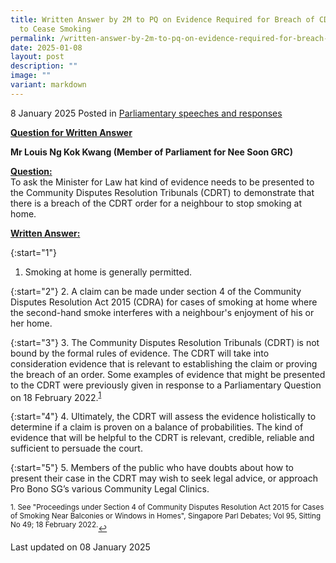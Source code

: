 ```yaml
---
title: Written Answer by 2M to PQ on Evidence Required for Breach of CDRT Order
  to Cease Smoking
permalink: /written-answer-by-2m-to-pq-on-evidence-required-for-breach-of-cdrt-order-to-cease-smoking/
date: 2025-01-08
layout: post
description: ""
image: ""
variant: markdown
---
```

8 January 2025 Posted in [Parliamentary speeches and responses](/news/parliamentary-speeches) 

<b><u>Question for Written Answer</u></b>

<b>Mr Louis Ng Kok Kwang (Member of Parliament for Nee Soon GRC)</b>

<b><u>Question:</u></b>
<br>To ask the Minister for Law hat kind of evidence needs to be presented to the Community Disputes Resolution Tribunals (CDRT) to demonstrate that there is a breach of the CDRT order for a neighbour to stop smoking at home.

<b><u>Written Answer:</u></b>

{:start="1"}
1.	Smoking at home is generally permitted.

{:start="2"}
2. A claim can be made under section 4 of the Community Disputes Resolution Act 2015 (CDRA) for cases of smoking at home where the second-hand smoke interferes with a neighbour's enjoyment of his or her home.

{:start="3"}
3. The Community Disputes Resolution Tribunals (CDRT) is not bound by the formal rules of evidence. The CDRT will take into consideration evidence that is relevant to establishing the claim or proving the breach of an order. Some examples of evidence that might be presented to the CDRT were previously given in response to a Parliamentary Question on 18 February 2022.<sup><a href="#fn1" id="ref1">1</a></sup> 

{:start="4"}
4. Ultimately, the CDRT will assess the evidence holistically to determine if a claim is proven on a balance of probabilities. The kind of evidence that will be helpful to the CDRT is relevant, credible, reliable and sufficient to persuade the court.

{:start="5"}
5. Members of the public who have doubts about how to present their case in the CDRT may wish to seek legal advice, or approach Pro Bono SG’s various Community Legal Clinics.

<p><sup id="fn1">1. See "Proceedings under Section 4 of Community Disputes Resolution Act 2015 for Cases of Smoking Near
Balconies or Windows in Homes", Singapore Parl Debates; Vol 95, Sitting No 49; 18 February 2022.</sup><a href="#ref1" title="Jump back to footnote 1 in the text." style="font-size: 12px">↩</a></p>

<p></p><p></p><p class="right-side-updated">Last updated on 08 January 2025</p>